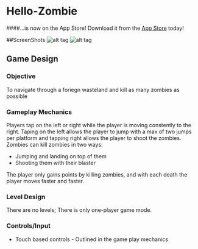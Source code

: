 # Hello-Zombie

####...is now on the App Store! Download it from the [App Store](https://www.google.com/url?sa=t&rct=j&q=&esrc=s&source=web&cd=1&cad=rja&uact=8&ved=0ahUKEwj1-_OOnP3NAhWTuB4KHTY9AkYQFggcMAA&url=https%3A%2F%2Fitunes.apple.com%2Fus%2Fapp%2Fhello-zombie%2Fid1026179354%3Fmt%3D8&usg=AFQjCNExEvULf8HkBw7aVKg22RHNdGtJaQ&sig2=80lrCciml_9CCo2sQm8u9A&bvm=bv.127178174,d.dmo) today!

##ScreenShots 
![alt tag](http://a2.mzstatic.com/us/r30/Purple69/v4/0d/7b/90/0d7b90c0-f069-54f2-7b6a-a86a01ef72d1/screen640x640.jpeg)
![alt tag](http://a3.mzstatic.com/us/r30/Purple1/v4/e8/90/ab/e890ab6e-129d-f2a4-296e-68e95db72410/screen640x640.jpeg)

## Game Design

### Objective
To navigate through a foriegn wasteland and kill as many zombies as possible
### Gameplay Mechanics
Players tap on the left or right while the player is moving constently to the right.  Taping on the left allows the player to jump with a max of two jumps per platform and tapping right allows the player to shoot the zombies.  Zombies can kill zombies in two ways:
<ul> 
<li> Jumping and landing on top of them </li>
<li> Shooting them with their blaster </li>
</ul>

The player only gains points by killing zombies, and with each death the player moves faster and faster. 
### Level Design
There are no levels; There is only one-player game mode.

### Controls/Input
* Touch based controls - Outlined in the game play mechanics  



